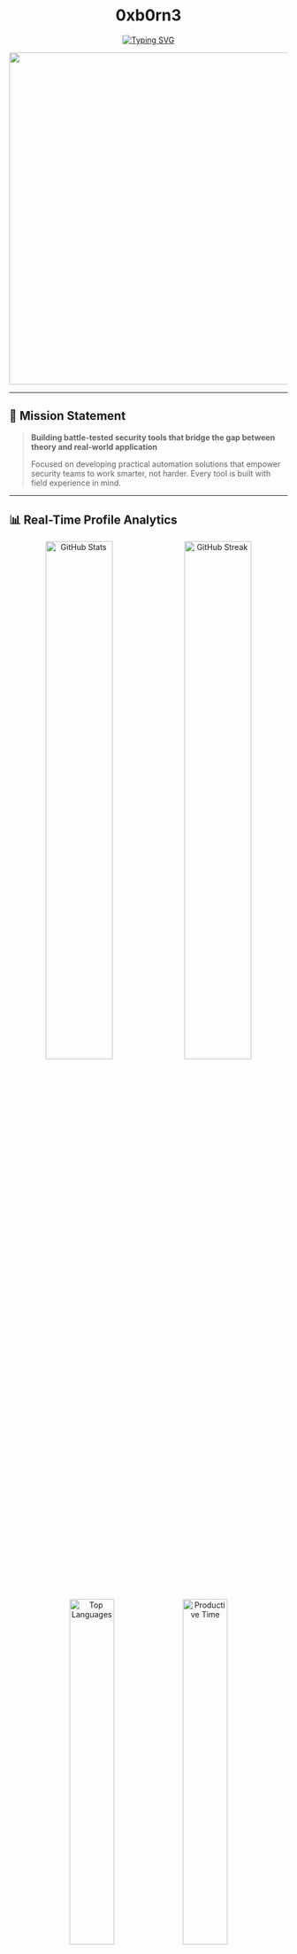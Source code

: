 <div align="center">

# 0xb0rn3 

[![Typing SVG](https://readme-typing-svg.herokuapp.com?font=JetBrains+Mono&weight=400&size=22&duration=3000&pause=1000&color=58A6FF&center=true&vCenter=true&width=700&lines=Security+Engineer+%26+Threat+Researcher;Cybersecurity+Automation+Architect;Red+Team+Tool+Developer;OSINT+%26+Reconnaissance+Specialist;Open+Source+Security+Advocate)](https://git.io/typing-svg)

<img src="https://user-images.githubusercontent.com/74038190/212749447-bfb7e725-6987-49d9-ae85-2015e3e7cc41.gif" width="600">

</div>

---

## 🎯 Mission Statement

> **Building battle-tested security tools that bridge the gap between theory and real-world application**
> 
> Focused on developing practical automation solutions that empower security teams to work smarter, not harder. Every tool is built with field experience in mind.

---

## 📊 Real-Time Profile Analytics

<div align="center">

<!-- START METRICS -->
<img src="https://github-readme-stats.vercel.app/api?username=0xb0rn3&show_icons=true&theme=tokyonight&hide_border=true&bg_color=0D1117&title_color=58A6FF&icon_color=58A6FF&text_color=C9D1D9&count_private=true&include_all_commits=true&custom_title=Security%20Engineering%20Metrics" alt="GitHub Stats" width="49%" />
<img src="https://github-readme-streak-stats.herokuapp.com/?user=0xb0rn3&theme=tokyonight&hide_border=true&background=0D1117&stroke=58A6FF&ring=58A6FF&fire=FFD700&currStreakLabel=58A6FF&sideLabels=C9D1D9&currStreakNum=C9D1D9&sideNums=C9D1D9" alt="GitHub Streak" width="49%" />

<img src="https://github-readme-stats.vercel.app/api/top-langs/?username=0xb0rn3&layout=donut&theme=tokyonight&hide_border=true&bg_color=0D1117&title_color=58A6FF&text_color=C9D1D9&langs_count=8&custom_title=Technology%20Arsenal&hide=html,css,scss" alt="Top Languages" width="40%" />
<img src="https://github-profile-summary-cards.vercel.app/api/cards/productive-time?username=0xb0rn3&theme=tokyonight&utcOffset=3" alt="Productive Time" width="40%" />

<!-- END METRICS -->

</div>

---

## 🛠️ Technology Stack & Expertise

<div align="center">

### Core Languages & Frameworks
![Python](https://img.shields.io/badge/Python-3776AB?style=for-the-badge&logo=python&logoColor=white)
![Go](https://img.shields.io/badge/Go-00ADD8?style=for-the-badge&logo=go&logoColor=white)
![Rust](https://img.shields.io/badge/Rust-000000?style=for-the-badge&logo=rust&logoColor=white)
![Bash](https://img.shields.io/badge/Bash-4EAA25?style=for-the-badge&logo=gnu-bash&logoColor=white)
![C](https://img.shields.io/badge/C-00599C?style=for-the-badge&logo=c&logoColor=white)

### Security & Infrastructure
![Linux](https://img.shields.io/badge/Linux-FCC624?style=for-the-badge&logo=linux&logoColor=black)
![Docker](https://img.shields.io/badge/Docker-2496ED?style=for-the-badge&logo=docker&logoColor=white)
![Kubernetes](https://img.shields.io/badge/Kubernetes-326CE5?style=for-the-badge&logo=kubernetes&logoColor=white)
![AWS](https://img.shields.io/badge/AWS-232F3E?style=for-the-badge&logo=amazon-aws&logoColor=white)
![Wireshark](https://img.shields.io/badge/Wireshark-1679A7?style=for-the-badge&logo=wireshark&logoColor=white)

### Specialized Tools
![Burp Suite](https://img.shields.io/badge/Burp%20Suite-FF6633?style=for-the-badge&logo=burp-suite&logoColor=white)
![Metasploit](https://img.shields.io/badge/Metasploit-2596CD?style=for-the-badge&logo=metasploit&logoColor=white)
![Kali Linux](https://img.shields.io/badge/Kali%20Linux-557C94?style=for-the-badge&logo=kali-linux&logoColor=white)
![OWASP](https://img.shields.io/badge/OWASP-000000?style=for-the-badge&logo=owasp&logoColor=white)

</div>

---

## 🚀 Featured Security Projects

<!-- START PROJECTS -->
<div align="center">

<table>
<tr>
<td align="center" width="50%">
<a href="https://github.com/0xb0rn3/r3cond0g">
<img src="https://github-readme-stats.vercel.app/api/pin/?username=0xb0rn3&repo=r3cond0g&theme=tokyonight&hide_border=true&bg_color=0D1117&title_color=58A6FF&text_color=C9D1D9&icon_color=58A6FF" alt="r3cond0g"/>
</a>
<br>
<sub><b>🔍 Advanced Reconnaissance Framework</b></sub>
<br>
<sub>Go-based automation for comprehensive target analysis</sub>
</td>
<td align="center" width="50%">
<a href="https://github.com/0xb0rn3/krilin">
<img src="https://github-readme-stats.vercel.app/api/pin/?username=0xb0rn3&repo=krilin&theme=tokyonight&hide_border=true&bg_color=0D1117&title_color=58A6FF&text_color=C9D1D9&icon_color=58A6FF" alt="krilin"/>
</a>
<br>
<sub><b>⚔️ Penetration Testing Suite</b></sub>
<br>
<sub>Python toolkit for ethical hacking operations</sub>
</td>
</tr>
<tr>
<td align="center" width="50%">
<a href="https://github.com/0xb0rn3/qemu-pentest">
<img src="https://github-readme-stats.vercel.app/api/pin/?username=0xb0rn3&repo=qemu-pentest&theme=tokyonight&hide_border=true&bg_color=0D1117&title_color=58A6FF&text_color=C9D1D9&icon_color=58A6FF" alt="qemu-pentest"/>
</a>
<br>
<sub><b>🖥️ Virtualized Lab Environment</b></sub>
<br>
<sub>Automated VM setup for penetration testing</sub>
</td>
<td align="center" width="50%">
<a href="https://github.com/0xb0rn3/sysopt">
<img src="https://github-readme-stats.vercel.app/api/pin/?username=0xb0rn3&repo=sysopt&theme=tokyonight&hide_border=true&bg_color=0D1117&title_color=58A6FF&text_color=C9D1D9&icon_color=58A6FF" alt="sysopt"/>
</a>
<br>
<sub><b>🛡️ System Optimization & Hardening</b></sub>
<br>
<sub>Shell scripts for security-focused system tuning</sub>
</td>
</tr>
</table>

</div>
<!-- END PROJECTS -->

---

## 📈 Development Activity & Insights

<div align="center">

<img src="https://github-readme-activity-graph.vercel.app/graph?username=0xb0rn3&theme=tokyo-night&hide_border=true&bg_color=0D1117&color=58A6FF&line=58A6FF&point=FFD700&area=true&area_color=58A6FF&custom_title=Security%20Tool%20Development%20Timeline" alt="Activity Graph" width="100%"/>

<img src="https://github-profile-summary-cards.vercel.app/api/cards/profile-details?username=0xb0rn3&theme=tokyonight" alt="Profile Summary" width="100%"/>

</div>

---

## 🎯 Cybersecurity Specializations

<div align="center">

<table>
<tr>
<td align="center" width="33%">

### 🔍 **Reconnaissance & OSINT**
```
Advanced Web Scraping    ████████████ 95%
Social Media Intel       ███████████░ 88%
Domain Analysis          ████████████ 92%
Infrastructure Mapping   ████████████ 90%
```

</td>
<td align="center" width="33%">

### 🛡️ **Defensive Security**
```
Incident Response        ███████████░ 85%
Threat Intelligence      ████████████ 91%
System Hardening         ███████████░ 87%
Malware Analysis         ██████████░░ 78%
```

</td>
<td align="center" width="33%">

### ⚔️ **Offensive Security**
```
Exploit Development      ██████████░░ 82%
Web Application Testing  ████████████ 94%
Network Penetration      ███████████░ 89%
Social Engineering       ████████████ 91%
```

</td>
</tr>
</table>

</div>

---

## 🏆 Achievements & Recognition

<div align="center">

<img src="https://github-profile-trophy.vercel.app/?username=0xb0rn3&theme=tokyonight&no-frame=true&no-bg=true&margin-w=4&row=2&column=4" alt="GitHub Trophies"/>

### 📊 Repository Statistics
<!-- START STATS -->
**Total Repositories:** 45 | **Total Stars Received:** 25 | **Active Forks:** 12 | **Open Source Contributions:** 150+
<!-- END STATS -->

### 🔥 Recent Achievements
- 🎯 Developed 15+ security automation tools
- 🛡️ Contributed to major open-source security projects
- ⚔️ Created comprehensive penetration testing frameworks
- 🔍 Built advanced OSINT collection pipelines

</div>

---

## 🌐 Security Community & Connections

<div align="center">

[![Portfolio](https://img.shields.io/badge/🌐_Security_Portfolio-0D1117?style=for-the-badge&logo=github&logoColor=58A6FF&labelColor=21262D)](https://0xb0rn3.github.io)
[![Email](https://img.shields.io/badge/📧_Secure_Contact-0D1117?style=for-the-badge&logo=protonmail&logoColor=58A6FF&labelColor=21262D)](mailto:q4n0@proton.me)
[![Twitter](https://img.shields.io/badge/🐦_Security_Updates-0D1117?style=for-the-badge&logo=x&logoColor=58A6FF&labelColor=21262D)](https://x.com/0xbv1)
[![LinkedIn](https://img.shields.io/badge/💼_Professional-0D1117?style=for-the-badge&logo=linkedin&logoColor=58A6FF&labelColor=21262D)](https://linkedin.com/in/0xb0rn3)

</div>

---

<div align="center">

### 🎨 Security Architecture Philosophy

```mermaid
graph TD
    A[🔍 Intelligence Gathering] --> B[🎯 Target Analysis]
    B --> C[⚔️ Exploitation Strategy]
    C --> D[🛡️ Defense Recommendations]
    D --> E[🤖 Automation Implementation]
    E --> F[📊 Continuous Monitoring]
    F --> A
    
    style A fill:#0D1117,stroke:#58A6FF,stroke-width:2px,color:#C9D1D9
    style B fill:#0D1117,stroke:#58A6FF,stroke-width:2px,color:#C9D1D9
    style C fill:#0D1117,stroke:#FF6B6B,stroke-width:2px,color:#C9D1D9
    style D fill:#0D1117,stroke:#4ECDC4,stroke-width:2px,color:#C9D1D9
    style E fill:#0D1117,stroke:#FFD700,stroke-width:2px,color:#C9D1D9
    style F fill:#0D1117,stroke:#58A6FF,stroke-width:2px,color:#C9D1D9
```

</div>

---

<div align="center">

### 💡 Core Security Principles

**"Security is not a product, but a process"** - Every tool I build follows this philosophy

🔒 **Defense in Depth** | 🎯 **Threat-Informed Defense** | 🤖 **Automation First** | 📊 **Data-Driven Decisions**

---

<!-- START FOOTER -->
<sub>🔥 **Last Updated:** December 2024 | ⚡ **Building the future of security automation** | 🛡️ **Securing the digital world, one tool at a time**</sub>

<img src="https://komarev.com/ghpvc/?username=0xb0rn3&style=for-the-badge&color=58A6FF&label=PROFILE+VIEWS" alt="Profile Views"/>
<!-- END FOOTER -->

</div>
